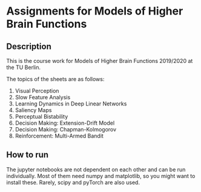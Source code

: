 # Assignments for Models of Higher Brain Functions

## Description
This is the course work for Models of Higher Brain Functions 2019/2020 at the TU Berlin. 

The topics of the sheets are as follows:
1. Visual Perception
2. Slow Feature Analysis
3. Learning Dynamics in Deep Linear Networks
4. Saliency Maps
5. Perceptual Bistability
6. Decision Making: Extension-Drift Model
7. Decision Making: Chapman-Kolmogorov
8. Reinforcement: Multi-Armed Bandit


## How to run
The jupyter notebooks are not dependent on each other and can be run individually. Most of them need numpy and matplotlib, so you might want to install these. Rarely, scipy and pyTorch are also used.
